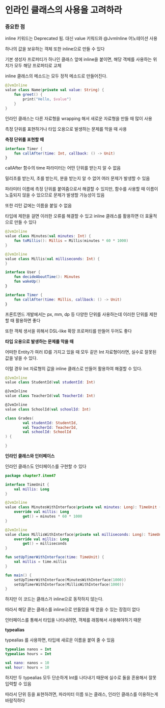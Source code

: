 # 인라인 클래스의 사용을 고려하라

### 중요한 점

inline 키워드는 Deprecated 됨. 대신 value 키워드와 @JvmInline 어노테이션 사용

하나의 값을 보유하는 객체 또한 inline으로 만들 수 있다

기본 생성자 프로퍼티가 하나인 클래스 앞에 inline을 붙이면, 해당 객체를 사용하는 위치가 모두 해당 프로퍼티로 교체

inline 클래스의 메소드는 모두 정적 메소드로 만들어진다.

```kotlin
@JvmInline
value class Name(private val value: String) {
    fun greet() {
        print("Hello, $value")
    }
}
```

인라인 클래스는 다른 자료형을 wrapping 해서 새로운 자료형을 만들 때 많이 사용

측정 단위를 표현하거나 타입 오용으로 발생하는 문제를 막을 때 사용

**측정 단위를 표현할 때**

```kotlin
interface Timer {
    fun callAfter(time: Int, callback: () -> Unit)
}
```

callAfter 함수의 time 파라미터는 어떤 단위를 받는지 알 수 없음

밀리초를 받는지, 초를 받는지, 분을 받는지 알 수 없어 여러 문제가 발생할 수 있음

파라미터 이름에 측정 단위를 붙여줌으로서 해결할 수 있지만, 함수를 사용할 때 이름이 노출되지 않을 수 있으므로 문제가 발생할 가능성이 있음

또한 리턴 값에는 이름을 붙일 수 없음

타입에 제한을 걸면 이러한 오류를 해결할 수 있고 inline 클래스를 활용하면 더 효율적으로 만들 수 있다

```kotlin
@JvmInline
value class Minutes(val minutes: Int) {
    fun toMillis(): Millis = Millis(minutes * 60 * 1000)
}

@JvmInline
value class Millis(val milliseconds: Int) {
}

interface User {
    fun decideAboutTime(): Minutes
    fun wakeUp()
}

interface Timer {
    fun callAfter(time: Millis, callback: () -> Unit)
}
```

프론트엔드 개발에서는 px, mm, dp 등 다양한 단위를 사용하는데 이러한 단위를 제한할 때 활용하면 좋다

또한 객체 생서을 위해서 DSL-like 확장 프로퍼티를 만들어 두어도 좋다

**타입 오용으로 발생하는 문제를 막을 때**

어떠한 Entity가 여러 ID를 가지고 있을 때 모두 같은 Int 자료형이라면, 실수로 잘못된 값을 넣을 수 있다.

이럴 경우 Int 자료형의 값을 inline 클래스로 만들어 활용하여 해결할 수 있다.

```kotlin
@JvmInline
value class StudentId(val studentId: Int)

@JvmInline
value class TeacherId(val TeacherId: Int)

@JvmInline
value class SchoolId(val schoolId: Int)

class Grades(
        val studentId: StudentId,
        val TeacherId: TeacherId,
        val schoolId: SchoolId
) {
    
}
```

**인라인 클래스와 인터페이스**

인라인 클래스도 인터페이스를 구현할 수 있다

```kotlin
package chapter7.item47

interface TimeUnit {
    val millis: Long
}

@JvmInline
value class MinutesWithInterface(private val minutes: Long): TimeUnit {
    override val millis: Long
        get() = minutes * 60 * 1000
}

@JvmInline
value class MillisWithInterface(private val milliseconds: Long): TimeUnit {
    override val millis: Long
        get() = milliseconds
}

fun setUpTimerWithInterface(time: TimeUnit) {
    val millis = time.millis
}

fun main() {
    setUpTimerWithInterface(MinutesWithInterface(1000))
    setUpTimerWithInterface(MillisWithInterface(1000))
}
```

하지만 이 코드는 클래스가 inline으로 동작하지 않는다.&#x20;

따라서 해당 콛는 클래스를 inline으로 만들었을 때 얻을 수 있는 장점이 없다

인터페이스를 통해서 타입을 나타내려면, 객체를 래핑해서 사용해야하기 때문

**typealias**

typealias 를 사용하면, 타입에 새로운 이름을 붙여 줄 수 있음

```kotlin
typealias nanos = Int
typealias hours = Int

val nano: nanos = 10
val hour: hours = 10
```

하지만 두 typealias 모두 단순하게 Int를 나타내기 때문에 실수로 둘을 혼용해서 잘못입력할 수 있음

따라서 단위 등을 표현하려면, 파라미터 이름 또는 클래스, 인라인 클래스를 이용하는게 바람직하다
